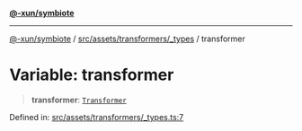 [**@-xun/symbiote**](../../../../../README.md)

***

[@-xun/symbiote](../../../../../README.md) / [src/assets/transformers/\_types](../README.md) / transformer

# Variable: transformer

> **transformer**: [`Transformer`](../../../type-aliases/Transformer.md)

Defined in: [src/assets/transformers/\_types.ts:7](https://github.com/Xunnamius/symbiote/blob/b4ce62825fc0ab0648e371a38e522f8ee71b6ea1/src/assets/transformers/_types.ts#L7)
